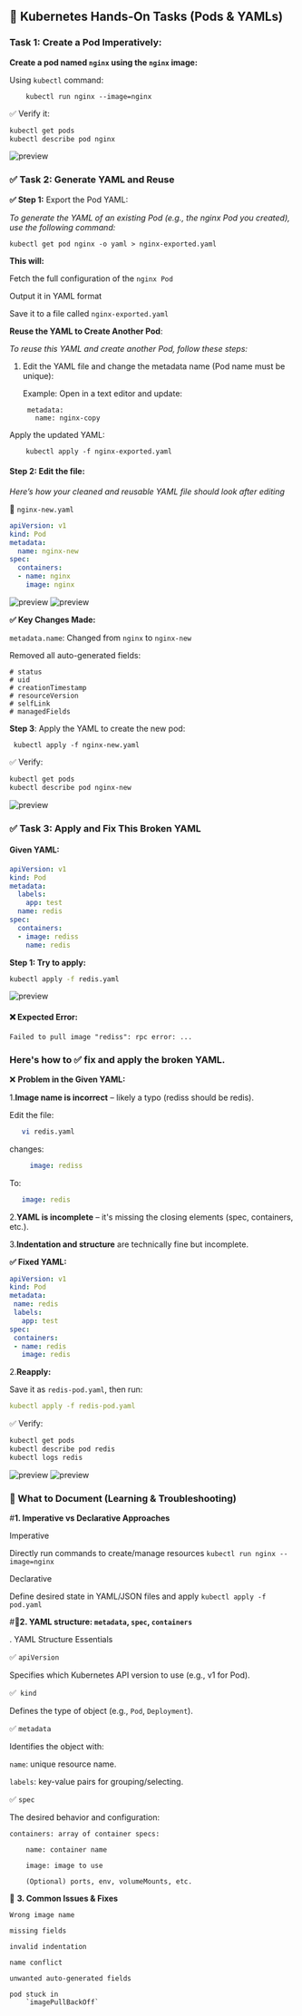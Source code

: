 ## 🚀 Kubernetes Hands-On Tasks (Pods & YAMLs)


### **Task 1: Create a Pod Imperatively**:

**Create a pod named `nginx` using the `nginx` image:**

 Using `kubectl` command:

        kubectl run nginx --image=nginx

✅ Verify it:

```bash
kubectl get pods
kubectl describe pod nginx
```
![preview](Images/1st%20create%20pod_imperatively.png)

### ✅ **Task 2: Generate YAML and Reuse**

**✅ Step 1:** Export the Pod YAML:

*To generate the YAML of an existing Pod (e.g., the nginx Pod you created), use the following command:*

    kubectl get pod nginx -o yaml > nginx-exported.yaml

**This will:**

Fetch the full configuration of the `nginx Pod`

Output it in YAML format

Save it to a file called `nginx-exported.yaml`

**Reuse the YAML to Create Another Pod**:

*To reuse this YAML and create another Pod, follow these steps:*

1. Edit the YAML file and change the metadata name (Pod name must be unique):
    
    Example: Open in a text editor and update:
    
        metadata:
          name: nginx-copy
      
Apply the updated YAML:

        kubectl apply -f nginx-exported.yaml

#### Step 2: Edit the file:

*Here’s how your cleaned and reusable YAML file should look after editing*

📄 `nginx-new.yaml`

```yaml 
apiVersion: v1
kind: Pod
metadata:
  name: nginx-new
spec:
  containers:
  - name: nginx
    image: nginx
```
![preview](Images/edit_nginx_yaml2.png)
![preview](Images/nginx_copy_file3.png)



**✅ Key Changes Made:**


`metadata.name`: Changed from `nginx` to `nginx-new`

Removed all auto-generated fields:

    # status
    # uid
    # creationTimestamp
    # resourceVersion
    # selfLink
    # managedFields

 **Step 3**: Apply the YAML to create the new pod:

     kubectl apply -f nginx-new.yaml
✅ Verify:

```bash
kubectl get pods
kubectl describe pod nginx-new
```
![preview](Images/nginx_copy_pod4.png)
### ✅ **Task 3: Apply and Fix This Broken YAML**
#### Given YAML:

```yaml
apiVersion: v1
kind: Pod
metadata:
  labels:
    app: test
  name: redis
spec:
  containers:
  - image: rediss
    name: redis
```
 **Step 1: Try to apply:**
 ```bash
kubectl apply -f redis.yaml
```
![preview](Images/redis_broken_yaml.png)
#### ❌ Expected Error:

```plaintext
Failed to pull image "rediss": rpc error: ...
```

### Here's how to ✅ fix and apply the broken YAML.

❌ **Problem in the Given YAML:**

1.**Image name is incorrect** – likely a typo (rediss should be redis).

Edit the file:


  ```bash
     vi redis.yaml
```
changes:
```yaml
     image: rediss
```
 To:
  ```yaml
     image: redis
```


2.**YAML is incomplete** – it's missing the closing elements (spec, containers, etc.).

3.**Indentation and structure** are technically fine but incomplete.

**✅ Fixed YAML:**
 
 ``` yaml
apiVersion: v1
kind: Pod
metadata:
  name: redis
  labels:
    app: test
spec:
  containers:
  - name: redis
    image: redis  
```    
2.**Reapply:**   

Save it as `redis-pod.yaml`, then run:
```yaml
kubectl apply -f redis-pod.yaml
```

✅ Verify:

```bash
kubectl get pods
kubectl describe pod redis
kubectl logs redis
```
![preview](Images/redi_descrbe6.png)
![preview](Images/redis_logs.png)

### 📘 What to Document (Learning & Troubleshooting)

#**1. Imperative vs Declarative Approaches**

  Imperative
  
Directly run commands to create/manage resources	`kubectl run nginx --image=nginx`

Declarative

Define desired state in YAML/JSON files and apply	`kubectl apply -f pod.yaml`

#**📌2. YAML structure: `metadata`, `spec`, `containers`**

 . YAML Structure Essentials

✅ `apiVersion`

Specifies which Kubernetes API version to use (e.g., v1 for Pod).

✅` kind`

Defines the type of object (e.g., `Pod`, `Deployment`).

✅ `metadata`

Identifies the object with:

 `name`: unique resource name.

 `labels`: key-value pairs for grouping/selecting.

✅ `spec`

The desired behavior and configuration:

    containers: array of container specs:

        name: container name

        image: image to use

        (Optional) ports, env, volumeMounts, etc.

📌 **3. Common Issues & Fixes**   

    Wrong image name

    missing fields 

    invalid indentation

    name conflict

    unwanted auto-generated fields
    
    pod stuck in 
        `imagePullBackOff`